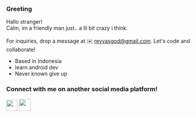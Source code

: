### Greeting <br>

Hallo stranger! <br>
Calm, im a friendly man just..
a lil bit crazy i think. <br> <br>
For inquiries, drop a message at ✉️ reyyasgod@gmail.com. Let's code and collaborate!

<ul>
  <li>Based in Indonesia</li>
  <li>learn android dev</li>
  <li>Never known give up</li>
</ul>

### Connect with me on another social media platform!
<p align="left"> 
  <a target="_blank" href="https://discordapp.com/users/834308945119543306" rel="noreferrer"><img src="https://raw.githubusercontent.com/danielcranney/readme-generator/main/public/icons/socials/discord.svg" width="30" height="30" /></a> 
  <a target="_blank" href="https://www.instagram.com/reyhnwfii/"  rel="noreferrer"><img src="https://raw.githubusercontent.com/danielcranney/readme-generator/main/public/icons/socials/instagram.svg" width="32" height="32" /></a> 
</p>






<!--
**tarnishedrey/tarnishedrey** is a ✨ _special_ ✨ repository because its `README.md` (this file) appears on your GitHub profile.

Here are some ideas to get you started:

- 🔭 I’m currently working on ...
- 🌱 I’m currently learning ...
- 👯 I’m looking to collaborate on ...
- 🤔 I’m looking for help with ...
- 💬 Ask me about ...
- 📫 How to reach me: ...
- 😄 Pronouns: ...
- ⚡ Fun fact: ...
-->
